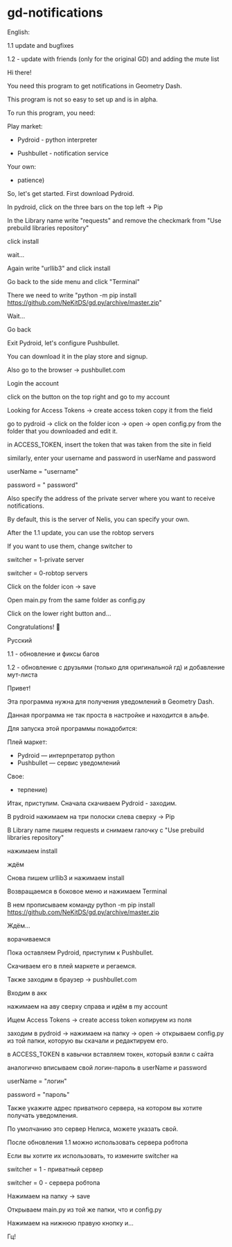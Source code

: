 # gd-notifications

English:

1.1 update and bugfixes

1.2 - update with friends (only for the original GD) and adding the mute list

Hi there!

You need this program to get notifications in Geometry Dash.

This program is not so easy to set up and is in alpha.

To run this program, you need:

Play market:
- Pydroid - python interpreter

- Pushbullet - notification service

Your own:

- patience)

So, let's get started.
First download Pydroid.

In pydroid, click on the three bars on the top left -> Pip

In the Library name write "requests" and remove the checkmark from "Use prebuild libraries repository"

click install

wait...

Again write "urllib3" and click install

Go back to the side menu and click "Terminal"

There we need to write "python -m pip install https://github.com/NeKitDS/gd.py/archive/master.zip"

Wait...

Go back

Exit Pydroid, let's configure Pushbullet.

You can download it in the play store and signup.

Also go to the browser -> pushbullet.com

Login the account

click on the button on the top right and go to my account

Looking for Access Tokens -> create access token
copy it from the field

go to pydroid -> click on the folder icon -> open -> open config.py from the folder that you downloaded and edit it.

in ACCESS_TOKEN, insert the token that was taken from the site in field

similarly, enter your username and password in userName and password

userName = "username"

password = " password"

Also specify the address of the private server where you want to receive notifications.

By default, this is the server of Nelis, you can specify your own.

After the 1.1 update, you can use the robtop servers

If you want to use them, change switcher to 

switcher = 1-private server

switcher = 0-robtop servers

Click on the folder icon -> save

Open main.py from the same folder as config.py

Click on the lower right button and...

Congratulations! 👏

Русский


1.1 - обновление и фиксы багов

1.2 - обновление с друзьями (только для оригинальной гд) и добавление мут-листа

Привет!

Эта программа нужна для получения уведомлений в Geometry Dash.

Данная программа не так проста в настройке и находится в альфе.

Для запуска этой программы понадобится:

Плей маркет:
- Pydroid — интерпретатор python
- Pushbullet — сервис уведомлений

Свое:

- терпение)

Итак, приступим.
Сначала скачиваем Pydroid - заходим.

В pydroid нажимаем на три полоски слева сверху -> Pip

В Library name пишем requests и снимаем галочку с "Use prebuild libraries repository"

нажимаем install

ждём

Снова пишем urllib3 и нажимаем install

Возвращаемся в боковое меню и нажимаем Terminal

В нем прописываем команду python -m pip install https://github.com/NeKitDS/gd.py/archive/master.zip

Ждём...

ворачиваемся

Пока оставляем Pydroid, приступим к Pushbullet.

Скачиваем его в плей маркете и регаемся.

Также заходим в браузер -> pushbullet.com

Входим в акк

нажимаем на аву сверху справа и идём в my account

Ищем Access Tokens -> create access token
копируем из поля

заходим в pydroid -> нажимаем на папку -> open -> открываем config.py из той папки, которую вы скачали и редактируем его.

в ACCESS_TOKEN в кавычки вставляем токен, который взяли с сайта

аналогично вписываем свой логин-пароль в userName и password

userName = "логин"

password = "пароль"

Также укажите адрес приватного сервера, на котором вы хотите получать уведомления.

По умолчанию это сервер Нелиса, можете указать свой.

После обновления 1.1 можно использовать сервера робтопа

Если вы хотите их использовать, то измените switcher на 

switcher = 1 - приватный сервер

switcher = 0 - сервера робтопа

Нажимаем на папку -> save

Открываем main.py из той же папки, что и config.py

Нажимаем на нижнюю правую кнопку и...

Гц!
